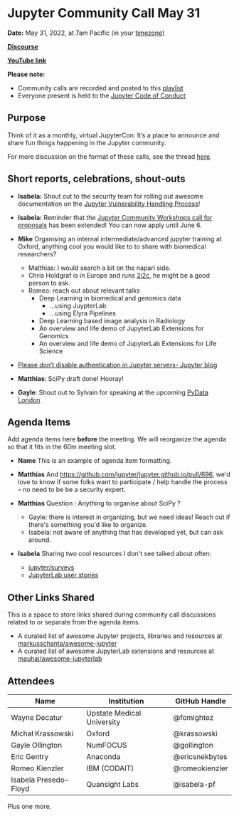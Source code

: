 # Jupyter Community Call May 31

**Date:** May 31, 2022, at 7am Pacific (in your [timezone](https://arewemeetingyet.com/Los%20Angeles/2022-05-31/7:00/Jupyter%20Community%20Call))

**[Discourse](https://discourse.jupyter.org/t/jupyter-community-calls/668)**

**[YouTube link](https://youtu.be/KzH7yJ07PgQ)** 

**Please note:**
- Community calls are recorded and posted to this [playlist](https://www.youtube.com/playlist?list=PLUrHeD2K9Cmkoamm4NjLmvXC4Y6E1o8SP)
- Everyone present is held to the [Jupyter Code of Conduct](https://jupyter.org/conduct)

## Purpose

Think of it as a monthly, virtual JupyterCon. It’s a place to announce and share fun things happening in the Jupyter community.

For more discussion on the format of these calls, see the thread [here](https://discourse.jupyter.org/t/reviving-the-all-jupyter-team-meetings/423).

## Short reports, celebrations, shout-outs

* **Isabela:** Shout out to the security team for rolling out awesome documentation on the [Jupyter Vulnerability Handling Process](https://github.com/jupyter/security/blob/main/docs/vulnerability-handling.md#roles)!
    
* **Isabela:** Reminder that the [Jupyter Community Workshops call for proposals](https://blog.jupyter.org/jupyter-community-workshops-c7491a3cca00) has been extended! You can now apply until June 6.

* **Mike** Organising an internal intermediate/advanced jupyter training at Oxford, anything cool you would like to to share with biomedical researchers?
    * Matthias: I would search a bit on the napari side. 
    * Chris Holdgraf is in Europe and runs [2i2c](https://2i2c.org/), he might be a good person to ask. 
    * Romeo: reach out about relevant talks
        * Deep Learning in biomedical and genomics data
            * ...using JuypterLab
            * ...using Elyra Pipelines
        * Deep Learning based image analysis in Radiology
        * An overview and life demo of JupyterLab Extensions for Genomics
        * An overview and life demo of JupyterLab Extensions for Life Science
* [Please don’t disable authentication in Jupyter servers- Jupyter blog](https://blog.jupyter.org/please-dont-disable-authentication-in-jupyter-servers-dd197206e7f6)

* **Matthias**: SciPy draft done! Hooray!
* **Gayle**: Shout out to Sylvain for speaking at the upcoming [PyData London](https://pydata.org/london2022/)

## Agenda Items

Add agenda items here **before** the meeting. We will reorganize the agenda so that it fits in the 60m meeting slot.

* **Name** This is an example of agenda item formatting.

* **Matthias** And https://github.com/jupyter/jupyter.github.io/pull/696, we'd love to know if some folks want to participate / help handle the process – no need to be be a security expert.
* **Matthias** Question : Anything to organise about SciPy ? 
    * Gayle: there is interest in organizing, but we need ideas! Reach out if there's something you'd like to organize.
    * Isabela: not aware of anything that has developed yet, but can ask around.
* **Isabela** Sharing two cool resources I don't see talked about often:
    * [jupyter/surveys](https://github.com/jupyter/surveys)
    * [JupyterLab user stories](https://github.com/jupyterlab/jupyterlab/tree/master/design)

## Other Links Shared

This is a space to store links shared during community call discussions related to or separate from the agenda items.

- A curated list of awesome Jupyter projects, libraries and resources at [markusschanta/awesome-jupyter](https://github.com/markusschanta/awesome-jupyter)
- A curated list of awesome JupyterLab extensions and resources at [mauhai/awesome-jupyterlab](https://github.com/mauhai/awesome-jupyterlab)

## Attendees

|   Name   |           Institution     | GitHub Handle|
|----------|---------------------------|--------------|
| Wayne Decatur  | Upstate Medical University  | @fomightez 
| Michał Krassowski | Oxford            | @krassowski
| Gayle Ollington|NumFOCUS|@gollington         |            | 
| Eric Gentry | Anaconda | @ericsnekbytes |
| Romeo Kienzler | IBM (CODAIT) | @romeokienzler |
| Isabela Presedo-Floyd | Quansight Labs | @isabela-pf |

Plus one more.